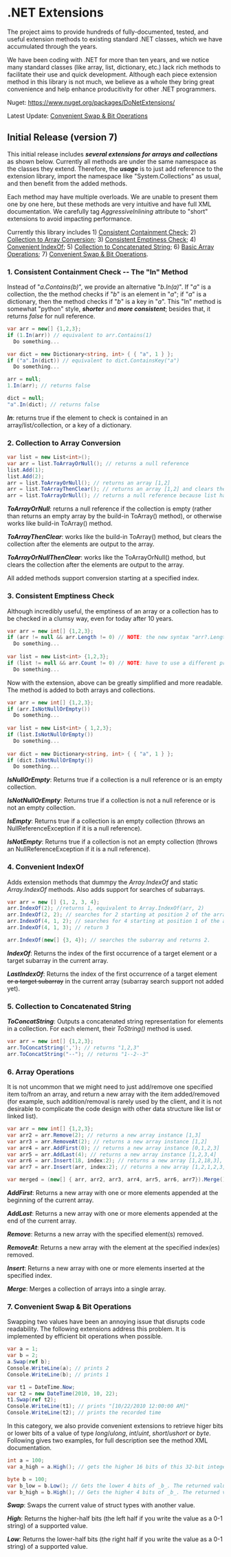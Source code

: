 # .NET Extensions
The project aims to provide hundreds of fully-documented, tested, and useful extension methods to existing standard .NET classes, which we have accumulated through the years. 

We have been coding with .NET for more than ten years, and we notice many standard classes (like array, list, dictionary, etc.) lack rich methods to facilitate their use and quick development. Although each piece extension method in this library is not much, we believe as a whole they bring great convenience and help enhance producitivity for other .NET programmers.

Nuget: https://www.nuget.org/packages/DoNetExtensions/

Latest Update: [Convenient Swap & Bit Operations](#ConvenientSwapBitOperations)

## Initial Release (version 7)

This initial release includes **_several extensions for arrays and collections_** as shown below. Currently all methods are under the same namespace as the classes they extend. Therefore, the **_usage_** is to just add reference to the extension library, import the namespace like "System.Collections" as usual, and then benefit from the added methods.

Each method may have multiple overloads. We are unable to present them one by one here, but these methods are very intuitive and have full XML documentation. We carefully tag _AggressiveInlining_ attribute to "short" extensions to avoid impacting performance.

Currently this library includes 1) [Consistent Containment Check](#ConsistentContainmentCheck); 2) [Collection to Array Conversion](#CollectiontoArrayConversion); 3) [Consistent Emptiness Check](#ConsistentEmptinessCheck); 4) [Convenient IndexOf](#ConvenientIndexOf); 5) [Collection to Concatenated String](#CollectiontoConcatenatedString); 6) [Basic Array Operations](#BasicArrayOperations); 7) [Convenient Swap & Bit Operations](#ConvenientSwapBitOperations).

### <a name="ConsistentContainmentCheck"></a> 1. Consistent Containment Check -- The "In" Method

Instead of "_a.Contains(b)_", we provide an alternative "_b.In(a)_". If "_a_" is a collection, the the method checks if "_b_" is an element in "_a_"; if "_a_" is a dictionary, then the method checks if "_b_" is a key in "_a_". This "In" method is somewhat "python" style, **_shorter_** and **_more consistent_**; besides that, it returns _false_ for null reference.

```c#
var arr = new[] {1,2,3};
if (1.In(arr)) // equivalent to arr.Contains(1)
  Do something...

var dict = new Dictionary<string, int> { { "a", 1 } };
if ("a".In(dict)) // equivalent to dict.ContainsKey("a")
  Do something...

arr = null;
1.In(arr); // returns false

dict = null;
"a".In(dict); // returns false
```

**_In_**: returns true if the element to check is contained in an array/list/collection, or a key of a dictionary.

### <a name="CollectiontoArrayConversion"></a> 2. Collection to Array Conversion

```c#
var list = new List<int>();
var arr = list.ToArrayOrNull(); // returns a null reference
list.Add(1);
list.Add(2);
arr = list.ToArrayOrNull(); // returns an array [1,2]
arr = list.ToArrayThenClear(); // returns an array [1,2] and clears the list
arr = list.ToArrayOrNull(); // returns a null reference because list has been cleared.
```

**_ToArrayOrNull_**: returns a null reference if the collection is empty (rather than returns an empty array by the build-in ToArray() method), or otherwise works like build-in ToArray() method.

**_ToArrayThenClear_**: works like the build-in ToArray() method, but clears the collection after the elements are output to the array.

**_ToArrayOrNullThenClear_**: works like the ToArrayOrNull() method, but clears the collection after the elements are output to the array.

All added methods support conversion starting at a specified index.

### <a name="ConsistentEmptinessCheck"></a> 3. Consistent Emptiness Check

Although incredibly useful, the emptiness of an array or a collection has to be checked in a clumsy way, even for today after 10 years.

```c#
var arr = new int[] {1,2,3};
if (arr != null && arr.Length != 0) // NOTE: the new syntax "arr?.Length != 0" will not do the check as desired!
  Do something...
  
var list = new List<int> {1,2,3};
if (list != null && arr.Count != 0) // NOTE: have to use a different property "Count"
  Do something...
```

Now with the extension, above can be greatly simplified and more readable. The method is added to both arrays and collections.

```c#
var arr = new int[] {1,2,3};
if (arr.IsNotNullOrEmpty())
  Do something...
  
var list = new List<int> { 1,2,3};
if (list.IsNotNullOrEmpty())
  Do something...
  
var dict = new Dictionary<string, int> { { "a", 1 } };
if (dict.IsNotNullOrEmpty())
  Do something...
```

**_IsNullOrEmpty_**: Returns true if a collection is a null reference or is an empty collection.

**_IsNotNullOrEmpty_**: Returns true if a collection is not a null reference or is not an empty collection.

**_IsEmpty_**: Returns true if a collection is an empty collection (throws an NullReferenceException if it is a null reference).

**_IsNotEmpty_**: Returns true if a collection is not an empty collection (throws an NullReferenceException if it is a null reference).

### <a name="ConvenientIndexOf"></a>4. Convenient IndexOf

Adds extension methods that dummpy the _Array.IndexOf_ and static _Array.IndexOf_ methods. Also adds support for searches of subarrays.

```c#
var arr = new [] {1, 2, 3, 4};
arr.IndexOf(2); //returns 1, equivalent to Array.IndexOf(arr, 2)
arr.IndexOf(2, 2); // searches for 2 starting at position 2 of the array, so returns -1
arr.IndexOf(4, 1, 2); // searches for 4 starting at position 1 of the array, and only compares 2 elements afterwards, so returns -1
arr.IndexOf(4, 1, 3); // return 3

arr.IndexOf(new[] {3, 4}); // searches the subarray and returns 2.
```

**_IndexOf_**: Returns the index of the first occurrence of a target element or a target subarray in the current array.

**_LastIndexOf_**: Returns the index of the first occurrence of a target element ~~or a target subarray~~ in the current array (subarray search support not added yet).

### <a name="CollectiontoConcatenatedString"></a>5. Collection to Concatenated String

**_ToConcatString_**: Outputs a concatenated string representation for elements in a collection. For each element, their _ToString()_ method is used.

```c#
var arr = new int[] {1,2,3};
arr.ToConcatString(','); // returns "1,2,3"
arr.ToConcatString("--"); // returns "1--2--3"
```

### <a name="BasicArrayOperations"></a>6. Array Operations

It is not uncommon that we might need to just add/remove one specified item to/from an array, and return a new array with the item added/removed (for example, such addition/removal is rarely used by the client, and it is not desirable to complicate the code design with other data structure like list or linked list).

```c#
var arr = new int[] {1,2,3};
var arr2 = arr.Remove(2); // returns a new array instance [1,3]
var arr3 = arr.RemoveAt(2); // returns a new array instance [1,2]
var arr4 = arr.AddFirst(0); // returns a new array instance [0,1,2,3]
var arr5 = arr.AddLast(4); // returns a new array instance [1,2,3,4]
var arr6 = arr.Insert(18, index:2); // returns a new array [1,2,18,3], with 18 inserted at position 2
var arr7 = arr.Insert(arr, index:2); // returns a new array [1,2,1,2,3,3], with "1,2,3" inserted at position 2

var merged = (new[] { arr, arr2, arr3, arr4, arr5, arr6, arr7}).Merge(); // merges all above arrays into on single array.
```

**_AddFirst_**: Returns a new array with one or more elements appended at the beginning of the current array.

**_AddLast_**: Returns a new array with one or more elements appended at the end of the current array.

**_Remove_**: Returns a new array with the specified element(s) removed.

**_RemoveAt_**: Returns a new array with the element at the specified index(es) removed.

**_Insert_**: Returns a new array with one or more elements inserted at the specified index.

**_Merge_**: Merges a collection of arrays into a single array.

### <a name="ConvenientSwapBitOperations"></a>7. Convenient Swap & Bit Operations

Swapping two values have been an annoying issue that disrupts code readability. The following extensions address this problem. It is implemented by efficient bit operations when possible.

```c#
var a = 1;
var b = 2;
a.Swap(ref b);
Console.WriteLine(a); // prints 2
Console.WriteLine(b); // prints 1

var t1 = DateTime.Now;
var t2 = new DateTime(2010, 10, 22);
t1.Swap(ref t2);
Console.WriteLine(t1); // prints "[10/22/2010 12:00:00 AM]"
Console.WriteLine(t2); // prints the recorded time
```

In this category, we also provide convenient extensions to retrieve higer bits or lower bits of a value of type _long_/_ulong_, _int_/_uint_, _short_/_ushort_ or _byte_. Following gives two examples, for full description see the method XML documentation.

```c#
int a = 100;
var a_high = a.High(); // gets the higher 16 bits of this 32-bit integer, represented by a 16-bit unsigned integer, which is 0 in this case.

byte b = 100;
var b_low = b.Low(); // Gets the lower 4 bits of _b_. The returned value is a byte, and the lower 4 bits of _b_ is positioned at the lower half of the returned byte. For example, the bits of this case is _01100100_, and it returns _00000100_.
var b_high = b.High(); // Gets the higher 4 bits of _b_. The returned value is a byte, and the higher 4 bits of _b_ is positioned at the LOWER half of the returned byte. For example, the bits of this case is _01100100_, and it returns _00000110_.
```

**_Swap_**: Swaps the current value of struct types with another value.

**_High_**: Returns the higher-half bits (the left half if you write the value as a 0-1 string) of a supported value.

**_Low_**: Returns the lower-half bits (the right half if you write the value as a 0-1 string) of a supported value.

